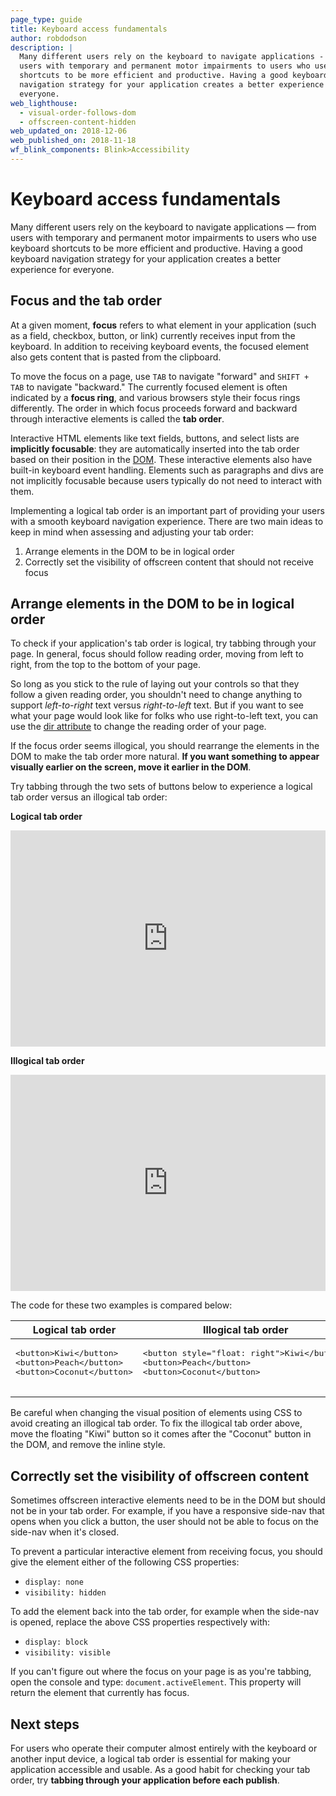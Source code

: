 ```yaml
---
page_type: guide
title: Keyboard access fundamentals
author: robdodson
description: |
  Many different users rely on the keyboard to navigate applications - from
  users with temporary and permanent motor impairments to users who use keyboard
  shortcuts to be more efficient and productive. Having a good keyboard
  navigation strategy for your application creates a better experience for
  everyone.
web_lighthouse:
  - visual-order-follows-dom
  - offscreen-content-hidden
web_updated_on: 2018-12-06
web_published_on: 2018-11-18
wf_blink_components: Blink>Accessibility
---
```


# Keyboard access fundamentals

Many different users rely on the keyboard to navigate applications — from users
with temporary and permanent motor impairments to users who use keyboard
shortcuts to be more efficient and productive. Having a good keyboard navigation
strategy for your application creates a better experience for everyone.

## Focus and the tab order

At a given moment, **focus** refers to what element in your application (such as
a field, checkbox, button, or link) currently receives input from the keyboard.
In addition to receiving keyboard events, the focused element also gets content
that is pasted from the clipboard.

To move the focus on a page, use `TAB` to navigate "forward" and `SHIFT + TAB`
to navigate "backward." The currently focused element is often indicated by a
**focus ring**, and various browsers style their focus rings differently. The
order in which focus proceeds forward and backward through interactive elements
is called the **tab order**.

Interactive HTML elements like text fields, buttons, and select lists are
**implicitly focusable**: they are automatically inserted into the tab order
based on their position in the
[DOM](https://developer.mozilla.org/en-US/docs/Web/API/Document_Object_Model).
These interactive elements also have built-in keyboard event handling. Elements
such as paragraphs and divs are not implicitly focusable because users typically
do not need to interact with them.

Implementing a logical tab order is an important part of providing your users
with a smooth keyboard navigation experience. There are two main ideas to keep
in mind when assessing and adjusting your tab order:

1. Arrange elements in the DOM to be in logical order
1. Correctly set the visibility of offscreen content that should not receive
    focus

## Arrange elements in the DOM to be in logical order

To check if your application's tab order is logical, try tabbing through your
page. In general, focus should follow reading order, moving from left to right,
from the top to the bottom of your page.

<div class="aside note">
So long as you stick to the rule of laying out your controls so that they
follow a given reading order, you shouldn't need to change anything to support
<em>left-to-right</em> text versus <em>right-to-left</em> text. But if you want 
to see what your page would look like for folks who use right-to-left text, you can use 
the <a href="https://developer.mozilla.org/en-US/docs/Web/HTML/Global_attributes/dir">dir
attribute</a> to change the reading order of your page.
</th>
</div>

If the focus order seems illogical, you should rearrange the elements in the DOM
to make the tab order more natural. ****If you want something to appear visually
earlier on the screen, move it earlier in the DOM****.

Try tabbing through the two sets of buttons below to experience a logical tab
order versus an illogical tab order:

**Logical tab order**

<div class="glitch-embed-wrap" style="height: 346px; width: 100%;">
  <iframe
    src="https://glitch.com/embed/#!/embed/logical-tab-order?path=index.html&previewSize=100&attributionHidden=true"
    alt="logical-tab-order on Glitch"
    style="height: 100%; width: 100%; border: 0;">
  </iframe>
</div>

**Illogical tab order**

<div class="glitch-embed-wrap" style="height: 346px; width: 100%;">
  <iframe
    src="https://glitch.com/embed/#!/embed/illogical-tab-order?path=index.html&previewSize=100&attributionHidden=true"
    alt="illogical-tab-order on Glitch"
    style="height: 100%; width: 100%; border: 0;">
  </iframe>
</div>

The code for these two examples is compared below:

<table>
  <thead>
    <tr>
      <th><strong>Logical tab order </strong></th>
      <th><strong>Illogical tab order</strong></th>
    </tr>
  </thead>
  <tbody>
    <tr>
      <td>
        <pre class="prettyprint devsite-disable-click-to-copy">
&lt;button&gt;Kiwi&lt;/button&gt;
&lt;button&gt;Peach&lt;/button&gt;
&lt;button&gt;Coconut&lt;/button&gt;
        </pre>
      </td>
      <td>
        <pre class="prettyprint devsite-disable-click-to-copy">
&lt;button style="float: right"&gt;Kiwi&lt;/button&gt;
&lt;button&gt;Peach&lt;/button&gt;
&lt;button&gt;Coconut&lt;/button&gt;
        </pre>
      </td>
    </tr>
  </tbody>
</table>

Be careful when changing the visual position of elements using CSS to avoid
creating an illogical tab order. To fix the illogical tab order above, move the
floating "Kiwi" button so it comes after the "Coconut" button in the DOM, and
remove the inline style.

## Correctly set the visibility of offscreen content

Sometimes offscreen interactive elements need to be in the DOM but should not be
in your tab order. For example, if you have a responsive side-nav that opens
when you click a button, the user should not be able to focus on the side-nav
when it's closed.

To prevent a particular interactive element from receiving focus, you should
give the element either of the following CSS properties:

- `display: none`
- `visibility: hidden`

To add the element back into the tab order, for example when the side-nav is
opened, replace the above CSS properties respectively with:

- `display: block`
- `visibility: visible`

<div class="aside note">
If you can't figure out where the focus on your page is as you're
tabbing, open the console and type: <code>document.activeElement</code>. This
property will return the element that currently has focus.
</div>

## Next steps

For users who operate their computer almost entirely with the keyboard or
another input device, a logical tab order is essential for making your
application accessible and usable. As a good habit for checking your tab order,
try **tabbing through your application before each publish**.
